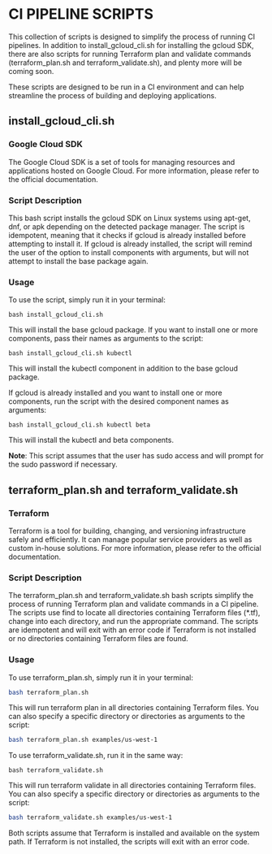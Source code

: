 # CI PIPELINE SCRIPTS

This collection of scripts is designed to simplify the process of running CI pipelines. In addition to install_gcloud_cli.sh for installing the gcloud SDK, there are also scripts for running Terraform plan and validate commands (terraform_plan.sh and terraform_validate.sh), and plenty more will be coming soon.

These scripts are designed to be run in a CI environment and can help streamline the process of building and deploying applications.

## install_gcloud_cli.sh  

### Google Cloud SDK  

The Google Cloud SDK is a set of tools for managing resources and applications hosted on Google Cloud. For more information, please refer to the official documentation.

### Script Description
This bash script installs the gcloud SDK on Linux systems using apt-get, dnf, or apk depending on the detected package manager. The script is idempotent, meaning that it checks if gcloud is already installed before attempting to install it. If gcloud is already installed, the script will remind the user of the option to install components with arguments, but will not attempt to install the base package again.

### Usage
To use the script, simply run it in your terminal:
```
bash install_gcloud_cli.sh
```
This will install the base gcloud package. If you want to install one or more components, pass their names as arguments to the script:

```
bash install_gcloud_cli.sh kubectl
```
This will install the kubectl component in addition to the base gcloud package.

If gcloud is already installed and you want to install one or more components, run the script with the desired component names as arguments:

```
bash install_gcloud_cli.sh kubectl beta
```
This will install the kubectl and beta components.

**Note**: This script assumes that the user has sudo access and will prompt for the sudo password if necessary.

## terraform_plan.sh and terraform_validate.sh

### Terraform
Terraform is a tool for building, changing, and versioning infrastructure safely and efficiently. It can manage popular service providers as well as custom in-house solutions. For more information, please refer to the official documentation.

### Script Description
The terraform_plan.sh and terraform_validate.sh bash scripts simplify the process of running Terraform plan and validate commands in a CI pipeline. The scripts use find to locate all directories containing Terraform files (*.tf), change into each directory, and run the appropriate command. The scripts are idempotent and will exit with an error code if Terraform is not installed or no directories containing Terraform files are found.

### Usage
To use terraform_plan.sh, simply run it in your terminal:

```bash
bash terraform_plan.sh
```

This will run terraform plan in all directories containing Terraform files. You can also specify a specific directory or directories as arguments to the script:

```bash
bash terraform_plan.sh examples/us-west-1
```
To use terraform_validate.sh, run it in the same way:
```
bash terraform_validate.sh
```
This will run terraform validate in all directories containing Terraform files. You can also specify a specific directory or directories as arguments to the script:

```bash
bash terraform_validate.sh examples/us-west-1
```
Both scripts assume that Terraform is installed and available on the system path. If Terraform is not installed, the scripts will exit with an error code.